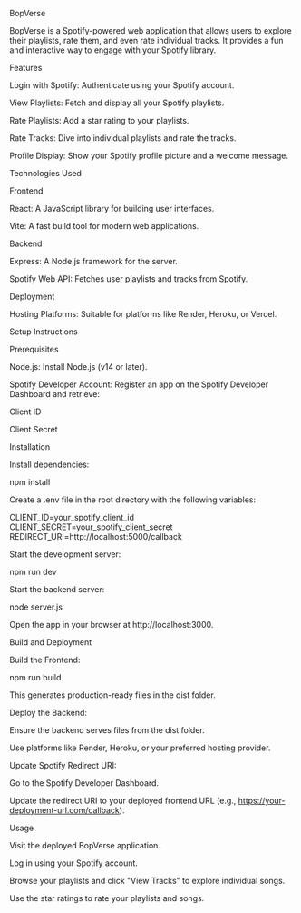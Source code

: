 BopVerse

BopVerse is a Spotify-powered web application that allows users to explore their playlists, rate them, and even rate individual tracks. It provides a fun and interactive way to engage with your Spotify library.

Features

Login with Spotify: Authenticate using your Spotify account.

View Playlists: Fetch and display all your Spotify playlists.

Rate Playlists: Add a star rating to your playlists.

Rate Tracks: Dive into individual playlists and rate the tracks.

Profile Display: Show your Spotify profile picture and a welcome message.

Technologies Used

Frontend

React: A JavaScript library for building user interfaces.

Vite: A fast build tool for modern web applications.

Backend

Express: A Node.js framework for the server.

Spotify Web API: Fetches user playlists and tracks from Spotify.

Deployment

Hosting Platforms: Suitable for platforms like Render, Heroku, or Vercel.

Setup Instructions

Prerequisites

Node.js: Install Node.js (v14 or later).

Spotify Developer Account: Register an app on the Spotify Developer Dashboard and retrieve:

Client ID

Client Secret

Installation

Install dependencies:

npm install

Create a .env file in the root directory with the following variables:

CLIENT_ID=your_spotify_client_id
CLIENT_SECRET=your_spotify_client_secret
REDIRECT_URI=http://localhost:5000/callback

Start the development server:

npm run dev

Start the backend server:

node server.js

Open the app in your browser at http://localhost:3000.

Build and Deployment

Build the Frontend:

npm run build

This generates production-ready files in the dist folder.

Deploy the Backend:

Ensure the backend serves files from the dist folder.

Use platforms like Render, Heroku, or your preferred hosting provider.

Update Spotify Redirect URI:

Go to the Spotify Developer Dashboard.

Update the redirect URI to your deployed frontend URL (e.g., https://your-deployment-url.com/callback).

Usage

Visit the deployed BopVerse application.

Log in using your Spotify account.

Browse your playlists and click "View Tracks" to explore individual songs.

Use the star ratings to rate your playlists and songs.

